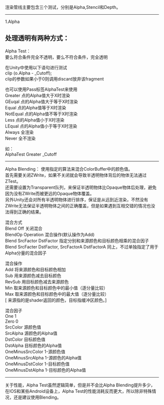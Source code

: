 渲染管线主要包含三个测试，分别是Alpha,Stencil和Depth。

------------------------------------------------------------
1.Alpha  

处理透明有两种方式：  
------------------------------------------------------------
Alpha Test：  
要么符合条件完全不透明，要么不符合条件，完全透明  


在Unity中使用以下语句进行测试  
clip (o.Alpha - _Cutoff);  
clip的参数如果小于0则调用discard放弃该fragment  

也可以使用Pass标签AlphaTest来使用  
Greater  点的Alpha值大于X时渲染  
GEuqal   点的Alpha值大于等于X时渲染  
Equal    点的Alpha值等于X时渲染  
NotEqual 点的Alpha值不等于X时渲染  
Less     点的Alpha值小于X时渲染  
LEqual   点的Alpha值小于等于X时渲染  
Always   全渲染  
Never    全不渲染  

如：  
AlphaTest Greater _Cutoff  


------------------------------------------------------------
Alpha Blending：
使用指定的算法来混合ColorBuffer中的颜色值。  
首先需要关闭ZWrite，如果不关闭就会导致半透明物体背后的物体无法通过ZTest。  
还需要设置为Transparent队列，来保证半透明物体比Opaque物体后处理，避免因为没有ZWrite而被更远的Opaque物体覆盖。  
另外Unity还会对所有半透明物体进行排序，保证是从远到近渲染，不然没有ZWrite无法保证半透明物体之间的正确覆盖，但是如果遇到互相交错的情况也没法得到正确的结果。  

混合方式  
Blend Off  关闭混合  
BlendOp Operation 混合操作(默认操作为Add)  
Blend SrcFactor DstFactor  指定分别和来源颜色和目标颜色相乘的混合因子  
Blend SrcFacter DstFactor, SrcFactorA  DstFactorA  同上，不过单独指定了用于Alpha分量的混合因子  


混合操作  
Add 将来源颜色和目标颜色相加  
Sub 用来源颜色减去目标颜色  
RevSub 用目标颜色减去来源颜色  
Min 取来源颜色和目标颜色中的最小值（逐分量比较）  
Max 取来源颜色和目标颜色中的最大值（逐分量比较）  
[ 来源指的是shader返回的颜色，目标指缓冲区颜色。]  


混合因子  
One	 1  
Zero 0  
SrcColor	源颜色值  
SrcAlpha	源颜色的Alpha值  
DstColor	目标颜色值  
DstAlpha	目标颜色的Alpha值  
OneMinusSrcColor	1-源颜色值  
OneMinusSrcAlpha	1-源颜色的Alpha值  
OneMinusDstColor	1-目标颜色值  
OneMinusDstAlpha	1-目标颜色的Alpha值  


------------------------------------------------------------
关于性能，Alpha Test虽然逻辑简单，但是并不会比Alpha Blending提升多少，在IOS和某些Android设备上，Alpha Test的性能消耗反而更大，所以除非特殊情况，还是建议使用Blending。




